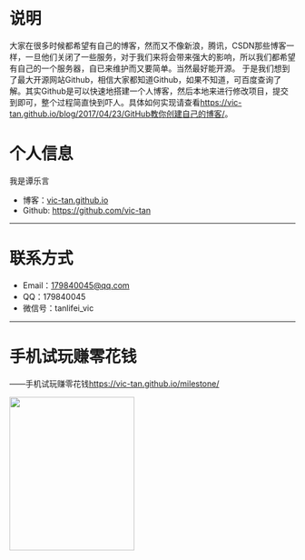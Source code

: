 
# 说明


   大家在很多时候都希望有自己的博客，然而又不像新浪，腾讯，CSDN那些博客一样，一旦他们关闭了一些服务，对于我们来将会带来强大的影响，所以我们都希望有自己的一个服务器，自已来维护而又要简单。当然最好能开源。
      于是我们想到了最大开源网站Github，相信大家都知道Github，如果不知道，可百度查询了解。其实Github是可以快速地搭建一个人博客，然后本地来进行修改项目，提交到即可，整个过程简直快到吓人。具体如何实现请查看<https://vic-tan.github.io/blog/2017/04/23/GitHub教你创建自己的博客/>。


 

# 个人信息


我是谭乐言
*  博客：[vic-tan.github.io](https://vic-tan.github.io)
*   Github: <https://github.com/vic-tan>

* * *



# 联系方式

*   Email：179840045@qq.com
*   QQ：179840045
*   微信号：tanlifei_vic

* * *


# 手机试玩赚零花钱


——手机试玩赚零花钱<https://vic-tan.github.io/milestone/>


<center>
    <p><img   height="270" width="220" src="http://i4.buimg.com/593662/62f555d0e3fb0102.png" align="left"></p>
</center>




